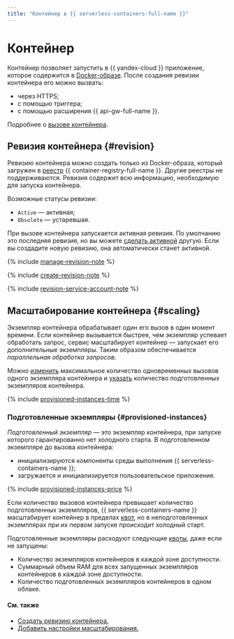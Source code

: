 ```yaml
---
title: "Контейнер в {{ serverless-containers-full-name }}"
---
```


# Контейнер

Контейнер позволяет запустить в {{ yandex-cloud }} приложение, которое содержится в [Docker-образе](../../container-registry/concepts/docker-image.md). После создания ревизии контейнера его можно вызвать:
* через HTTPS;
* с помощью триггера;
* с помощью расширения {{ api-gw-full-name }}.

Подробнее о [вызове контейнера](./invoke.md).

## Ревизия контейнера {#revision}

Ревизию контейнера можно создать только из Docker-образа, который загружен в [реестр](../../container-registry/concepts/registry) {{ container-registry-full-name }}. Другие реестры не поддерживаются. Ревизия содержит всю информацию, необходимую для запуска контейнера.

Возможные статусы ревизии:
* `Active` — активная;
* `Obsolete` — устаревшая.

При вызове контейнера запускается активная ревизия. По умолчанию это последняя ревизия, но вы можете [сделать активной](../operations/activate-revision.md) другую. Если вы создадите новую ревизию, она автоматически станет активной.

{% include [manage-revision-note](../../_includes/serverless-containers/manage-revision-note.md) %}

{% include [create-revision-note](../../_includes/serverless-containers/create-revision-note.md) %}

{% include [revision-service-account-note](../../_includes/serverless-containers/revision-service-account-note.md) %}

## Масштабирование контейнера {#scaling}

Экземпляр контейнера обрабатывает один его вызов в один момент времени. Если контейнер вызывается быстрее, чем экземпляр успевает обработать запрос, сервис масштабирует контейнер — запускает его дополнительные экземпляры. Таким образом обеспечивается _параллельная обработка запросов_.


Можно [изменить](../operations/manage-revision.md#create) максимальное количество одновременных вызовов одного экземпляра контейнера и [указать](../operations/scaling-settings-add.md) количество подготовленных экземпляров контейнера.


{% include [provisioned-instances-time](../../_includes/functions/provisioned-instances-time.md) %}


### Подготовленные экземпляры {#provisioned-instances}

_Подготовленный экземпляр_ — это экземпляр контейнера, при запуске которого гарантированно нет холодного старта. В подготовленном экземпляре до вызова контейнера:
* инициализируются компоненты среды выполнения {{ serverless-containers-name }};
* загружается и инициализируется пользовательское приложение.

{% include [provisioned-instances-price](../../_includes/serverless-containers/provisioned-instances-price.md) %}

Если количество вызовов контейнера превышает количество подготовленных экземпляров, {{ serverless-containers-name }} масштабирует контейнер в пределах [квот](limits.md#functions-quotas), но в неподготовленных экземплярах при их первом запуске происходит холодный старт.

Подготовленные экземпляры расходуют следующие [квоты](limits.md), даже если не запущены:
* Количество экземпляров контейнеров в каждой зоне доступности.
* Суммарный объем RAM для всех запущенных экземпляров контейнеров в каждой зоне доступности.	
* Количество подготовленных экземпляров контейнеров в одном облаке.



#### См. также

* [Создать ревизию контейнера.](../operations/manage-revision.md#create)
* [Добавить настройки масштабирования.](../operations/scaling-settings-add.md)

